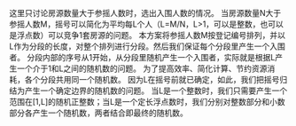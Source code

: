 这里只讨论房源数量大于参摇人数时，选出入围人数的情况。
当房源数量N大于参摇人数M，摇号可以简化为平均每L个人（L=M/N，L>1，可以是整数，也可以是浮点数）可以竞争1套房源的问题。
本方案将参摇人数M按登记编号排列，并以L作为分段的长度，对整个排列进行分段。然后我们保证每个分段里产生一个入围者。
分段内部的序号从1开始，从分段里随机产生一个入围者，实际就是根据L产生一个介于1和L之间的随机数的问题。
为了提高效率、简化计算、节约资源消耗，各个分段共用同一个随机数。
因为L在摇号前就已确定，如此，我们把摇号归结为产生一个确定边界的随机数的问题。
当L是一个整数时，我们只需要产生一个范围在[1,L]的随机正整数；当L是一个定长浮点数时，我们分别对整数部分和小数部分各产生一个随机数，两者结合即最终的随机数。